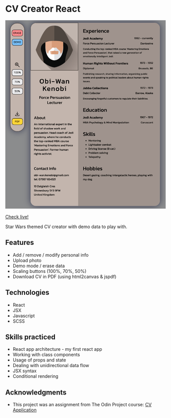 # CV Creator React

![interface](./src/img/screenshot.png)

[Check live!](https://mrzadzinski.github.io/cv-creator/)

Star Wars themed CV creator with demo data to play with.

## Features
* Add / remove / modify personal info
* Upload photo
* Demo mode / erase data
* Scaling buttons (100%, 70%, 50%)
* Download CV in PDF (using html2canvas & jspdf)


## Technologies
* React
* JSX
* Javascript
* SCSS


## Skills practiced
* React app architecture - my first react app
* Working with class components
* Usage of props and state
* Dealing with unidirectional data flow
* JSX syntax
* Conditional rendering


## Acknowledgments
* This project was an assignment from The Odin Project course: [CV Application](https://www.theodinproject.com/lessons/node-path-javascript-cv-application)
